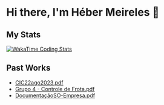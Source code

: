 # Hi there, I'm Héber Meireles 👋

## My Stats
[![WakaTime Coding Stats](https://github-readme-stats.vercel.app/api/wakatime?username=Martins05&theme=transparent&hide_border=true)](https://github.com/HeberMartins)

## Past Works
- [CIC22ago2023.pdf](https://github.com/user-attachments/files/17578614/CIC22ago2023.pdf)
- [Grupo 4 - Controle de Frota.pdf](https://github.com/user-attachments/files/18188763/Grupo.4.-.Controle.de.Frota.pdf)
- [DocumentaçãoSO-Empresa.pdf](https://github.com/user-attachments/files/20874264/DocumentacaoSO-Empresa.pdf)
